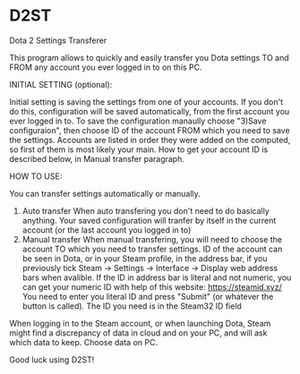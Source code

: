 # D2ST

Dota 2 Settings Transferer

This program allows to quickly and easily transfer you Dota settings 
TO and FROM any account you ever logged in to on this PC.

INITIAL SETTING (optional):

Initial setting is saving the settings from
one of your accounts.
If you don't do this, configuration will be saved automatically,
from the first account you ever logged in to.
To save the configuration manaully choose "3)Save configuraion",
then choose ID of the account FROM which you need to save the settings.
Accounts are listed in order they were added on the computed, so first of them is most likely your main.
How to get your account ID is described below, in Manual transfer paragraph.

HOW TO USE:

You can transfer settings automatically or manually.
1) Auto transfer
  When auto transfering you don't need to do basically anything. Your saved configuration will tranfer by itself
  in the current account (or the last account you logged in to)
2) Manual transfer
  When manual transfering, you will need to choose the account TO which you need to transfer settings.
  ID of the account can be seen in Dota, or in your Steam profile, in the address bar, 
  if you previously tick Steam -> Settings -> Interface -> Display web address bars when avalible.
  If the ID in address bar is literal and not numeric, you can get your numeric ID with help of this website:
  https://steamid.xyz/
  You need to enter you literal ID and press "Submit" (or whatever the button is called). The ID you need is in the Steam32 ID field

When logging in to the Steam account, or when launching Dota, Steam might find a discrepancy of data in cloud and on your PC,
and will ask which data to keep. Choose data on PC.
 

Good luck using D2ST!

